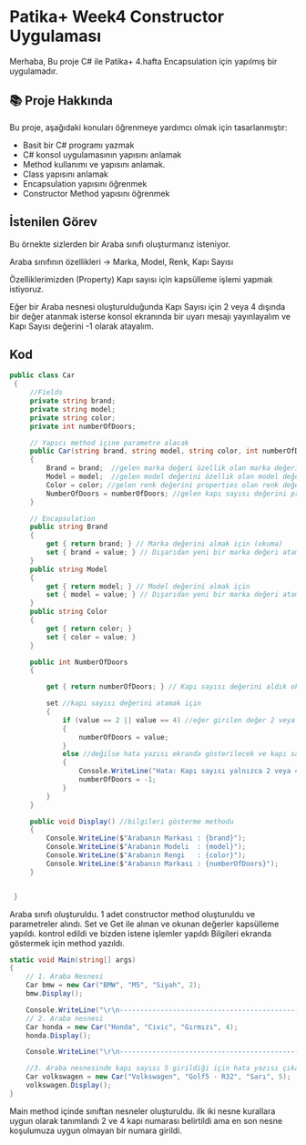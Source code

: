 # Patika+ Week4 Constructor Uygulaması
Merhaba,
Bu proje C# ile Patika+ 4.hafta Encapsulation için yapılmış bir uygulamadır.

## 📚 Proje Hakkında
Bu proje, aşağıdaki konuları öğrenmeye yardımcı olmak için tasarlanmıştır:
- Basit bir C# programı yazmak
- C# konsol uygulamasının yapısını anlamak
- Method kullanımı ve yapısını anlamak.
- Class yapısını anlamak
- Encapsulation yapısını öğrenmek
- Constructor Method yapısını öğrenmek

## İstenilen Görev
Bu örnekte sizlerden bir Araba sınıfı oluşturmanız isteniyor.

Araba sınıfının özellikleri -> Marka, Model, Renk, Kapı Sayısı

Özelliklerimizden (Property) Kapı sayısı için kapsülleme işlemi yapmak istiyoruz.

Eğer bir Araba nesnesi oluşturulduğunda Kapı Sayısı için 2 veya 4 dışında bir değer atanmak isterse konsol ekranında bir uyarı mesajı yayınlayalım ve Kapı Sayısı değerini -1 olarak atayalım.


## Kod
```csharp
public class Car
 {
     //Fields 
     private string brand;
     private string model;
     private string color;
     private int numberOfDoors;

     // Yapıcı method içine parametre alacak
     public Car(string brand, string model, string color, int numberOfDoors)
     {
         Brand = brand;  //gelen marka değeri özellik olan marka değerine atadık
         Model = model;  //gelen model değerini özellik olan model değerine atadık
         Color = color; //gelen renk değerini properties olan renk değerine atadık
         NumberOfDoors = numberOfDoors; //gelen kapı sayısı değerini properties olan renk değerine atadık
     }

     // Encapsulation
     public string Brand
     {
         get { return brand; } // Marka değerini almak için (okuma)
         set { brand = value; } // Dışarıdan yeni bir marka değeri atamak için (yazma)
     }
     public string Model
     {
         get { return model; } // Model değerini almak için
         set { model = value; } // Dışarıdan yeni bir marka değeri atamak için 
     }
     public string Color
     {
         get { return color; }  
         set { color = value; }
     }

     public int NumberOfDoors
     {

         get { return numberOfDoors; } // Kapı sayısı değerini aldık okuma

         set //kapı sayısı değerini atamak için 
         {
             if (value == 2 || value == 4) //eğer girilen değer 2 veya 4 ise kapı sayısı olrak atanacak
             {
                 numberOfDoors = value;
             }
             else //değilse hata yazısı ekranda gösterilecek ve kapı sayısı -1 olarak atanacak
             {
                 Console.WriteLine("Hata: Kapı sayısı yalnızca 2 veya 4 olabilir. Kapı sayısı -1 olarak ayarlandı");
                 numberOfDoors = -1;
             }
         }
     }

     public void Display() //bilgileri gösterme methodu
     {
         Console.WriteLine($"Arabanın Markası : {brand}");
         Console.WriteLine($"Arabanın Modeli  : {model}");
         Console.WriteLine($"Arabanın Rengi   : {color}");
         Console.WriteLine($"Arabanın Markası : {numberOfDoors}");
     }


 }
```
Araba sınıfı oluşturuldu. 1 adet constructor method oluşturuldu ve parametreler alındı. Set ve Get ile alınan ve okunan değerler kapsülleme yapıldı. kontrol edildi ve bizden istene işlemler yapıldı
Bilgileri ekranda göstermek için method yazıldı.

```csharp
static void Main(string[] args)
{
    // 1. Araba Nesnesi 
    Car bmw = new Car("BMW", "M5", "Siyah", 2);
    bmw.Display();

    Console.WriteLine("\r\n----------------------------------------------\r\n");
    // 2. Araba nesnesi
    Car honda = new Car("Honda", "Civic", "Gırmızı", 4);
    honda.Display();

    Console.WriteLine("\r\n----------------------------------------------\r\n");

    //3. Araba nesnesinde kapı sayısı 5 girildiği için hata yazısı çıkacak ve kapı sayısı -1 olacak
    Car volkswagen = new Car("Volkswagen", "Golf5 - R32", "Sarı", 5);
    volkswagen.Display();
}
```
Main method içinde sınıftan nesneler oluşturuldu. ilk iki nesne kurallara uygun olarak tanımlandı 2 ve 4 kapı numarası belirtildi ama en son nesne koşulumuza uygun olmayan bir numara girildi.




